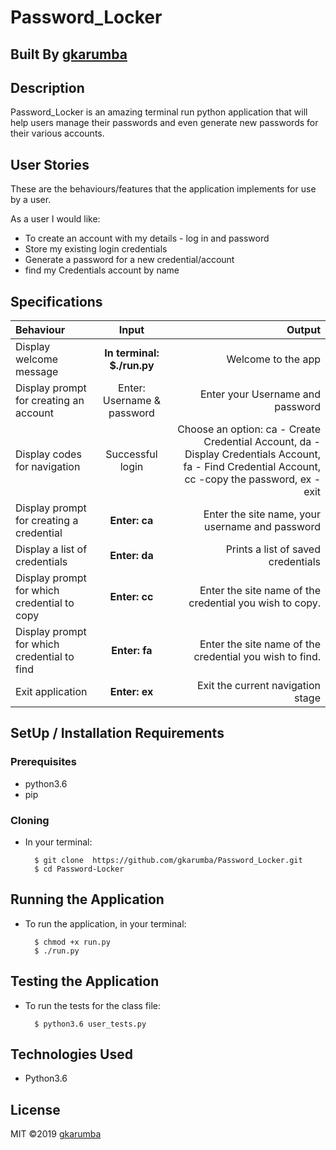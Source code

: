 # Password_Locker

## Built By [gkarumba](https://github.com/gkarumba/)

## Description
Password_Locker is an amazing terminal run python application that will help users manage their passwords and even generate new passwords for their various accounts.

## User Stories
These are the behaviours/features that the application implements for use by a user.

As a user I would like:
* To create an account with my details - log in and password
* Store my existing login credentials
* Generate a password for a new credential/account
* find my Credentials account by name

## Specifications
| Behaviour | Input | Output |
| :---------------- | :---------------: | ------------------: |
| Display welcome message | **In terminal: $./run.py** | Welcome to the app |
| Display prompt for creating an account | Enter: Username & password | Enter your Username and password |
| Display codes for navigation | Successful login | Choose an option: ca - Create Credential Account, da - Display Credentials Account, fa - Find Credential Account, cc -copy the password, ex - exit | 
| Display prompt for creating a credential | **Enter: ca** | Enter the site name, your username and password |
| Display a list of credentials | **Enter: da** | Prints a list of saved credentials |
| Display prompt for which credential to copy | **Enter: cc** | Enter the site name of the credential you wish to copy. |
| Display prompt for which credential to find | **Enter: fa** | Enter the site name of the credential you wish to find. | 
| Exit application | **Enter: ex** | Exit the current navigation stage |

## SetUp / Installation Requirements
### Prerequisites
* python3.6
* pip


### Cloning
* In your terminal:
        
        $ git clone  https://github.com/gkarumba/Password_Locker.git
        $ cd Password-Locker

## Running the Application
* To run the application, in your terminal:

        $ chmod +x run.py
        $ ./run.py
        
## Testing the Application
* To run the tests for the class file:

        $ python3.6 user_tests.py
        
## Technologies Used
* Python3.6

## License
MIT &copy;2019 [gkarumba](https://github.com/gkarumba/Password_Locker/blob/master/LICENSE)

